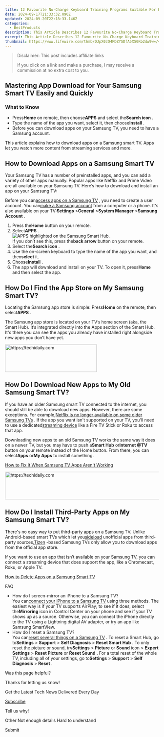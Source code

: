 ```yaml
---
title: 12 Favourite No-Charge Keyboard Training Programs Suitable For Every Age Range
date: 2024-09-17T21:33:32.090Z
updated: 2024-09-20T22:18:33.146Z
categories:
  - BestProducts
description: This Article Describes 12 Favourite No-Charge Keyboard Training Programs Suitable For Every Age Range
excerpt: This Article Describes 12 Favourite No-Charge Keyboard Training Programs Suitable For Every Age Range
thumbnail: https://www.lifewire.com/thmb/DJpX03Q4FDZYSDfA5XS0Kb2dw9w=/400x300/filters:no_upscale():max_bytes(150000):strip_icc():format(webp)/mixed-race-woman-using-laptop-at-table-591404029-5a8d90eb642dca0036707cca.jpg
---
```


>  Disclaimer: This post includes affiliate links
>
>  If you click on a link and make a purchase, I may receive a commission at no extra cost to you.
>

## Mastering App Download for Your Samsung Smart TV Easily and Quickly
### What to Know

* Press**Home** on remote, then choose**APPS** and select the**Search icon** .
* Type the name of the app you want, select it, then choose**Install** .
* Before you can download apps on your Samsung TV, you need to have a Samsung account.

 This article explains how to download apps on a Samsung smart TV. Apps let you watch more content from streaming services and more.

## How to Download Apps on a Samsung Smart TV

 Your Samsung TV has a number of preinstalled apps, and you can add a variety of other apps manually. Popular apps like Netflix and Prime Video are all available on your Samsung TV. Here’s how to download and install an app on your Samsung TV:

 Before you can[access apps on a Samsung TV](https://www.lifewire.com/how-to-use-samsung-apps-1847395) , you need to create a user account. You can[make a Samsung account](https://www.lifewire.com/creating-a-samsung-account-579622) from a computer or a phone. It's also available on your TV:**Settings** \>**General** \>**System Manager** \>**Samsung Account** .

1. Press the**Home** button on your remote.
2. Select**APPS** .  
![APPS highlighted on the Samsung Smart Hub.](https://www.lifewire.com/thmb/fmnETewEerrn6LBHYTWCZLI2wUE=/1500x0/filters:no_upscale():max_bytes(150000):strip_icc():format(webp)/A2-DownloadAppsonaSamsungSmartTV-annotated-3f9ca496f9304ea18adbaeceddcb39bc.jpg)  
 If you don’t see this, press the**back arrow** button on your remote.
3. Select the**Search icon** .
4. Use the on-screen keyboard to type the name of the app you want, and then**select** it.
5. Choose**Install** .
6. The app will download and install on your TV. To open it, press**Home** and then select the app.

## How Do I Find the App Store on My Samsung Smart TV?

 Locating the Samsung app store is simple: Press**Home** on the remote, then select**APPS** .

 The Samsung app store is located on your TV’s home screen (aka, the Smart Hub). It’s integrated directly into the Apps section of the Smart Hub. It's there you can see the apps you already have installed right alongside new apps you don’t have yet.  

<!-- affiliate ads begin -->
<a href="https://aligracehair.sjv.io/c/5597632/1885928/19272" target="_top" id="1885928">
  <img src="//a.impactradius-go.com/display-ad/19272-1885928" border="0" alt="https://techidaily.com" width="300" height="90"/>
</a>
<img height="0" width="0" src="https://aligracehair.sjv.io/i/5597632/1885928/19272" style="position:absolute;visibility:hidden;" border="0" />
<!-- affiliate ads end -->

## How Do I Download New Apps to My Old Samsung Smart TV?

 If you have an older Samsung smart TV connected to the internet, you should still be able to download new apps. However, there are some exceptions. For example,[Netflix is no longer available on some older Samsung TVs](https://shop-links.co/link/?exclusive=1&publisher_slug=itechdaily19598&url=https%3A%2F%2Fwww.samsung.com%2Fus%2Fsupport%2Ftroubleshooting%2FTSG01203568%2F) . If the app you want isn't supported on your TV, you'll need to use a dedicated[streaming device](https://www.lifewire.com/what-is-a-streaming-device-5208767) like a Fire TV Stick or Roku to access that app.

 Downloading new apps to an old Samsung TV works the same way it does on a newer TV, but you may have to push a**Smart Hub** or**Internet @TV** button on your remote instead of the Home button. From there, you can select**Apps** or**My Apps** to install something.

[How to Fix It When Samsung TV Apps Aren't Working](https://www.lifewire.com/fix-samsung-tv-apps-not-working-8603497)

<!-- affiliate ads begin -->
<a href="https://appsumo.8odi.net/c/5597632/2037350/7443" target="_top" id="2037350">
  <img src="//a.impactradius-go.com/display-ad/7443-2037350" border="0" alt="https://techidaily.com" width="728" height="90"/>
</a>
<img height="0" width="0" src="https://appsumo.8odi.net/i/5597632/2037350/7443" style="position:absolute;visibility:hidden;" border="0" />
<!-- affiliate ads end -->

## How Do I Install Third-Party Apps on My Samsung Smart TV?

 There's no easy way to put third-party apps on a Samsung TV. Unlike Android-based smart TVs which let you[sideload](https://www.lifewire.com/sideloading-4158932) unofficial apps from third-party sources,[Tizen](https://www.lifewire.com/what-is-tizen-4580383) \-based Samsung TVs only allow you to download apps from the official app store.

 If you want to use an app that isn’t available on your Samsung TV, you can connect a streaming device that does support the app, like a Chromecast, Roku, or Apple TV.  

[How to Delete Apps on a Samsung Smart TV](https://www.lifewire.com/how-to-delete-apps-on-a-samsung-smart-tv-4589138)

 FAQ

* How do I screen-mirror an iPhone to a Samsung TV?  
 You can[connect your iPhone to a Samsung TV](https://www.lifewire.com/how-to-connect-iphone-to-samsung-tv-4767248) using three methods. The easiest way is if your TV supports AirPlay; to see if it does, select the**Mirroring** icon in Control Center on your phone and see if your TV shows up as a source. Otherwise, you can connect the iPhone directly to the TV using a Lightning digital AV adapter, or try an app like Samsung SmartView.
* How do I reset a Samsung TV?  
 You can[reset several things on a Samsung TV](https://www.lifewire.com/reset-samsung-tv-4173258) . To reset a Smart Hub, go to**Settings** \> **Support** \> **Self Diagnosis** \> **Reset Smart Hub** . To only reset the picture or sound, try**Settings** \> **Picture** or **Sound** icon > **Expert Settings**  \> **Reset Picture** or **Reset Sound** . For a total reset of the whole TV, including all of your settings, go to**Settings** \> **Support** \> **Self Diagnosis** \> **Reset** .

Was this page helpful?

Thanks for letting us know!

 Get the Latest Tech News Delivered Every Day

[Subscribe](https://www.lifewire.com/#)

Tell us why!

 Other  Not enough details  Hard to understand

 Submit

<ins class="adsbygoogle"
     style="display:block"
     data-ad-format="autorelaxed"
     data-ad-client="ca-pub-7571918770474297"
     data-ad-slot="1223367746"></ins>

<ins class="adsbygoogle"
     style="display:block"
     data-ad-client="ca-pub-7571918770474297"
     data-ad-slot="8358498916"
     data-ad-format="auto"
     data-full-width-responsive="true"></ins>



